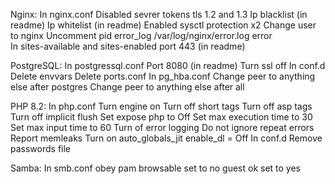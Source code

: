 Nginx:
  In nginx.conf
  Disabled sevrer tokens
  tls 1.2 and 1.3
  Ip blacklist (in readme)
  Ip whitelist (in readme)
  Enabled sysctl protection x2
  Change user to nginx
  Uncomment pid
  error_log /var/log/nginx/error.log error  
  In sites-available and sites-enabled
  port 443 (in readme)

PostgreSQL:
  In postgressql.conf
  Port 8080 (in readme)
  Turn ssl off
  In conf.d
  Delete envvars
  Delete ports.conf
  In pg_hba.conf
  Change peer to anything else after postgres
  Change peer to anything else after all

  PHP 8.2:
    In php.conf
    Turn engine on
    Turn off short tags
    Turn off asp tags
    Turn off implicit flush
    Set expose php to Off
    Set max execution time to 30
    Set max input time to 60
    Turn of error logging
    Do not ignore repeat errors
    Report memleaks
    Turn on auto_globals_jit
    enable_dl = Off 
    In conf.d
    Remove passwords file

Samba:
  In smb.conf
  obey pam
  browsable set to no
  guest ok set to yes
  



    
